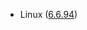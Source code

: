 - Linux ([6.6.94](https://git.kernel.org/pub/scm/linux/kernel/git/stable/linux.git/tag/?h=v6.6.94))
